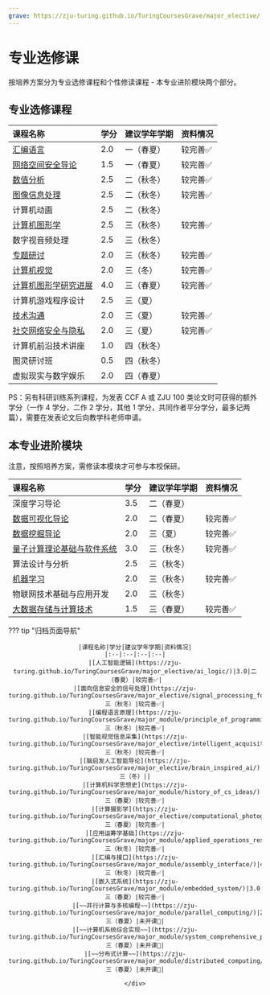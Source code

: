 ```yaml
---
grave: https://zju-turing.github.io/TuringCoursesGrave/major_elective/
---
```


# 专业选修课

按培养方案分为专业选修课程和个性修读课程 - 本专业进阶模块两个部分。

<style>
.md-typeset table:not([class]) th {
    min-width: 1em;
}
</style>

## 专业选修课程

<div style="text-align: center" markdown="1">

|课程名称|学分|建议学年学期|资料情况|
|:--|:--|:--|:--|
|[汇编语言](../assemble/index.md)|2.0|一（春夏）|较完善✅|
|[网络空间安全导论](../cyberspace_security/index.md)|1.5|一（春夏）|较完善✅|
|[数值分析](../numerical_analysis/index.md)|2.5|二（秋冬）|较完善✅|
|[图像信息处理](../digital_image_processing/index.md)|2.5|二（秋冬）|较完善✅|
|计算机动画|2.5|二（秋冬）||
|[计算机图形学](../computer_graphics/index.md)|2.5|三（秋冬）|较完善✅|
|数字视音频处理|2.5|三（秋冬）||
|[专题研讨](../special_discussion/index.md)|2.0|三（秋冬）|较完善✅|
|[计算机视觉](../computer_vision/index.md)|2.0|三（冬）|较完善✅|
|[计算机图形学研究进展](../research_advances_in_computer_graphics/index.md)|4.0|三（春夏）|较完善✅|
|计算机游戏程序设计|2.5|三（夏）||
|[技术沟通](../technology_communication/index.md)|2.0|三（夏）|较完善✅|
|[社交网络安全与隐私](../social_network_security/index.md)|2.0|三（夏）|较完善✅|
|计算机前沿技术讲座|1.0|四（秋冬）||
|图灵研讨班|0.5|四（秋冬）||
|虚拟现实与数字娱乐|2.0|四（春夏）||

</div>

PS：另有科研训练系列课程，为发表 CCF A 或 ZJU 100 类论文时可获得的额外学分（一作 4 学分，二作 2 学分，其他 1 学分，共同作者平分学分，最多记两篇），需要在发表论文后向教学科老师申请。

## 本专业进阶模块

注意，按照培养方案，需修读本模块才可参与本校保研。

<div style="text-align: center" markdown="1">

|课程名称|学分|建议学年学期|资料情况|
|:--|:--|:--|:--|
|深度学习导论|3.5|二（春夏）||
|[数据可视化导论](../introduction_to_data_visualization/index.md)|2.0|二（春夏）|较完善✅|
|[数据挖掘导论](../data_mining/index.md)|2.0|三（夏）|较完善✅|
|[量子计算理论基础与软件系统](../quantum_computing/index.md)|3.0|三（秋冬）|较完善✅|
|算法设计与分析|2.5|三（秋冬）||
|[机器学习](../machine_learning/index.md)|2.0|三（秋冬）|较完善✅|
|物联网技术基础与应用开发|2.0|三（秋冬）||
|[大数据存储与计算技术](../big_data_storage/index.md)|1.5|三（春夏）|较完善✅|

</div>

??? tip "归档页面导航"
    <div style="text-align: center" markdown="1">

    |课程名称|学分|建议学年学期|资料情况|
    |:--|:--|:--|:--|
    |[人工智能逻辑](https://zju-turing.github.io/TuringCoursesGrave/major_elective/ai_logic/)|3.0|二（春夏）|较完善✅|
    |[面向信息安全的信号处理](https://zju-turing.github.io/TuringCoursesGrave/major_elective/signal_processing_for_cybersecurity/)|2.0|三（秋冬）|较完善✅|
    |[编程语言原理](https://zju-turing.github.io/TuringCoursesGrave/major_module/principle_of_programming_languages)|2.0|三（秋冬）|较完善✅|
    |[智能视觉信息采集](https://zju-turing.github.io/TuringCoursesGrave/major_elective/intelligent_acquisition_of_visual_information/)|2.5|三（秋冬）|较完善✅|
    |[脑启发人工智能导论](https://zju-turing.github.io/TuringCoursesGrave/major_elective/brain_inspired_ai/)|3.0|三（冬）||
    |[计算机科学思想史](https://zju-turing.github.io/TuringCoursesGrave/major_module/history_of_cs_ideas/)|2.0|三（春夏）|较完善✅|
    |[计算摄影学](https://zju-turing.github.io/TuringCoursesGrave/major_elective/computational_photography/)|4.0|三（春夏）|较完善✅|
    |[应用运筹学基础](https://zju-turing.github.io/TuringCoursesGrave/major_module/applied_operations_research/)|3.5|三（秋冬）|较完善✅|
    |[汇编与接口](https://zju-turing.github.io/TuringCoursesGrave/major_module/assembly_interface/)|4.5|三（秋冬）|较完善✅|
    |[嵌入式系统](https://zju-turing.github.io/TuringCoursesGrave/major_module/embedded_system/)|3.0|三（春夏）|较完善✅|
    |[~~并行计算与多核编程~~](https://zju-turing.github.io/TuringCoursesGrave/major_module/parallel_computing/)|2.5|三（春夏）|未开课🚫|
    |[~~计算机系统综合实现~~](https://zju-turing.github.io/TuringCoursesGrave/major_module/system_comprehensive_practice/)|5.0|三（春夏）|未开课🚫|
    |[~~分布式计算~~](https://zju-turing.github.io/TuringCoursesGrave/major_module/distributed_computing/)|2.5|三（春夏）|未开课🚫|

    </div>
